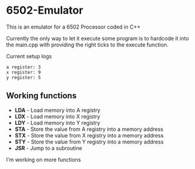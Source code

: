 # 6502-Emulator

This is an emulator for a 6502 Processor coded in C++

Currently the only way to let it execute some program is to hardcode it into the main.cpp with providing the right ticks to the execute function.

Current setup logs

```
a register: 3
x register: 9
y register: 5
```

## Working functions

 - **LDA** - Load memory into A registry
 - **LDX** - Load memory into X registry
 - **LDY** - Load memory into Y registry
 - **STA** - Store the value from A registry into a memory address
 - **STX** - Store the value from X registry into a memory address
 - **STY** - Store the value from Y registry into a memory address
 - **JSR** - Jump to a subroutine

I'm working on more functions
